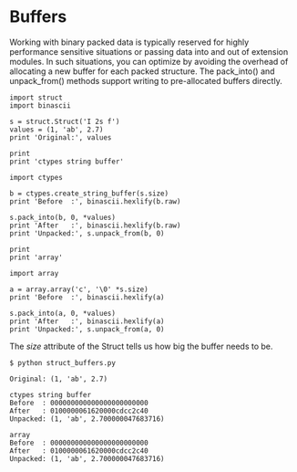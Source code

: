 # Buffers

Working with binary packed data is typically reserved for highly performance sensitive situations or passing data into and out of extension modules. In such situations, you can optimize by avoiding the overhead of allocating a new buffer for each packed structure. The pack\_into\(\) and unpack\_from\(\) methods support writing to pre-allocated buffers directly.

```text
import struct
import binascii

s = struct.Struct('I 2s f')
values = (1, 'ab', 2.7)
print 'Original:', values

print
print 'ctypes string buffer'

import ctypes

b = ctypes.create_string_buffer(s.size)
print 'Before  :', binascii.hexlify(b.raw)

s.pack_into(b, 0, *values)
print 'After   :', binascii.hexlify(b.raw)
print 'Unpacked:', s.unpack_from(b, 0)

print
print 'array'

import array

a = array.array('c', '\0' *s.size)
print 'Before  :', binascii.hexlify(a)

s.pack_into(a, 0, *values)
print 'After   :', binascii.hexlify(a)
print 'Unpacked:', s.unpack_from(a, 0)
```

The  _size_  attribute of the Struct tells us how big the buffer needs to be.

```text
$ python struct_buffers.py

Original: (1, 'ab', 2.7)

ctypes string buffer
Before  : 000000000000000000000000
After   : 0100000061620000cdcc2c40
Unpacked: (1, 'ab', 2.700000047683716)

array
Before  : 000000000000000000000000
After   : 0100000061620000cdcc2c40
Unpacked: (1, 'ab', 2.700000047683716)
```


